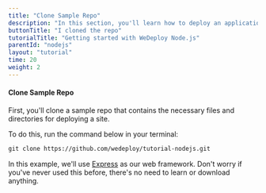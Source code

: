 ```yaml
---
title: "Clone Sample Repo"
description: "In this section, you'll learn how to deploy an application using WeDeploy Node.js."
buttonTitle: "I cloned the repo"
tutorialTitle: "Getting started with WeDeploy Node.js"
parentId: "nodejs"
layout: "tutorial"
time: 20
weight: 2
---
```


#### Clone Sample Repo

First, you'll clone a sample repo that contains the necessary files and directories for deploying a site.

To do this, run the command below in your terminal:

```xml
git clone https://github.com/wedeploy/tutorial-nodejs.git
```

In this example, we'll use [Express](https://expressjs.com/) as our web framework. Don't worry if you've never used this before, there's no need to learn or download anything.
